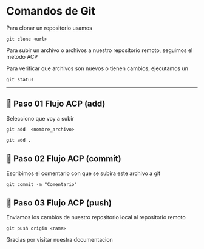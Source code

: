 # Comandos de Git

Para clonar un repositorio usamos
```
git clone <url>
```

Para subir un archivo o archivos a nuestro repositorio remoto, seguimos el metodo ACP

Para verificar que archivos son nuevos o tienen cambios, ejecutamos un 

```
git status
```

---
## 🚀 Paso 01 Flujo ACP (add)
Selecciono que voy a subir
```
git add  <nombre_archivo>

git add .
```

## 🦇 Paso 02 Flujo ACP (commit)
Escribimos el comentario con que se subira este archivo a git
```
git commit -m "Comentario"
```

## 💚 Paso 03 Flujo ACP (push)
Enviamos los cambios de nuestro repositorio local al repositorio remoto
```
git push origin <rama>
```
Gracias por visitar nuestra documentacion
